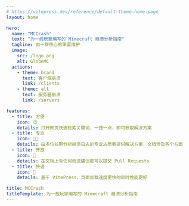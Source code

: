 ```yaml
---
# https://vitepress.dev/reference/default-theme-home-page
layout: home

hero:
  name: "MCCrash"
  text: "为一般玩家编写的 Minecraft 崩溃分析指南"
  tagline: 由一群热心的笨蛋维护
  image:
    src: /logo.png
    alt: GlobeMC
  actions:
    - theme: brand
      text: 客户端崩溃
      link: /clients
    - theme: alt
      text: 服务器崩溃
      link: /servers

features:
  - title: 方便
    icon: 😉
    details: 打开网页快速检索关键词，一搜一点，即可获取解决方案
  - title: 专业
    icon: 👨‍💻
    details: 由多位长期分析崩溃日志的专业志愿者提供解决方案，文档涉及各个方面
  - title: 开放
    icon: 🚪
    details: 在文档上有任何改进建议都可以提交 Pull Requests
  - title: 快速
    icon: 🚀
    details: 基于 VitePress，页面加载速度更快的同时性能更好

title: MCCrash
titleTemplate: 为一般玩家编写的 Minecraft 崩溃分析指南
---
```

